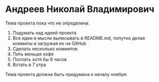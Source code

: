 # Андреев Николай Владимирович

Тема проекта пока что не определена.

1. Подумать над идеей проекта
2. Все идеи и мысли выписывать в README.md, попутно делая коммиты и загружая их на GitHub
3. Сделать несколько коммитов
4. Пить меньше кофе
5. Поспать хотя бы 8 часов
6. Встать в 7 утра

Тема проекта должна быть придумана к началу ноября.
